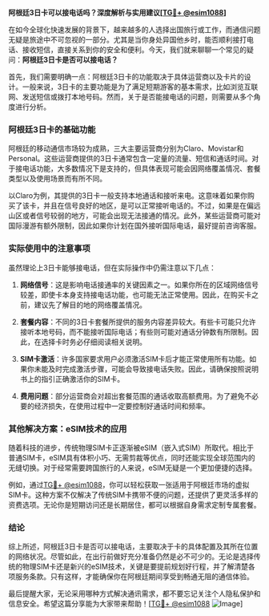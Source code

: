 **阿根廷3日卡可以接电话吗？深度解析与实用建议[[TG💪+ @esim1088](https://t.me/s/esim1088)]**

在如今全球化快速发展的背景下，越来越多的人选择出国旅行或工作，而通信问题无疑是旅途中不可忽视的一部分。尤其是当你身处异国他乡时，能否顺利接打电话、接收短信，直接关系到你的安全和便利。今天，我们就来聊聊一个常见的疑问：**阿根廷3日卡是否可以接电话？**

首先，我们需要明确一点：阿根廷3日卡的功能取决于具体运营商以及卡片的设计。一般来说，3日卡的主要功能是为了满足短期游客的基本需求，比如浏览互联网、发送短信或拨打本地号码。然而，关于是否能接电话的问题，则需要从多个角度进行分析。

### 阿根廷3日卡的基础功能

阿根廷的移动通信市场较为成熟，三大主要运营商分别为Claro、Movistar和Personal。这些运营商提供的3日卡通常包含一定量的流量、短信和通话时间。对于接电话功能，大多数情况下是支持的，但具体表现可能会因网络覆盖情况、套餐类型以及使用场景而有所不同。

以Claro为例，其提供的3日卡一般支持本地通话和接听来电。这意味着如果你购买了该卡，并且在信号良好的地区，是可以正常接听电话的。不过，如果是在偏远山区或者信号较弱的地方，可能会出现无法接通的情况。此外，某些运营商可能对国际漫游有额外限制，因此如果你计划在国外接听国际电话，最好提前咨询客服。

### 实际使用中的注意事项

虽然理论上3日卡能够接电话，但在实际操作中仍需注意以下几点：

1. **网络信号**：这是影响电话接通率的关键因素之一。如果你所在的区域网络信号较差，即使卡本身支持接电话功能，也可能无法正常使用。因此，在购买卡之前，建议先了解目的地的网络覆盖情况。

2. **套餐内容**：不同的3日卡套餐所提供的服务内容差异较大。有些卡可能只允许接听本地号码，而不能接听国际电话；有些则可能对通话分钟数有所限制。因此，在选择卡时务必仔细阅读相关说明。

3. **SIM卡激活**：许多国家要求用户必须激活SIM卡后才能正常使用所有功能。如果你未能及时完成激活步骤，可能会导致接电话失败。因此，请确保按照说明书上的指引正确激活你的SIM卡。

4. **费用问题**：部分运营商会对超出套餐范围的通话收取高额费用。为了避免不必要的经济损失，在使用过程中一定要控制好通话时间和频率。

### 其他解决方案：eSIM技术的应用

随着科技的进步，传统物理SIM卡正逐渐被eSIM（嵌入式SIM）所取代。相比于普通SIM卡，eSIM具有体积小巧、无需剪裁等优点，同时还能实现全球范围内的无缝切换。对于经常需要跨国旅行的人来说，eSIM无疑是一个更加便捷的选择。

例如，通过[TG💪+ @esim1088](https://t.me/s/esim1088)，你可以轻松获取一张适用于阿根廷市场的虚拟SIM卡。这种方案不仅解决了传统SIM卡携带不便的问题，还提供了更灵活多样的资费选项。无论你是短期访问还是长期居住，都可以根据自身需求定制专属套餐。

### 结论

综上所述，阿根廷3日卡是否可以接电话，主要取决于卡的具体配置及其所在位置的网络状况。尽管如此，在出行前做好充分准备仍然是必不可少的。无论是选择传统的物理SIM卡还是新兴的eSIM技术，关键是要提前规划好行程，并了解清楚各项服务条款。只有这样，才能确保你在阿根廷期间享受到畅通无阻的通信体验。

最后提醒大家，无论采用哪种方式解决通讯需求，都不要忘记关注个人隐私保护和信息安全。希望这篇分享能为大家带来帮助！[[TG💪+ @esim1088](https://t.me/s/esim1088) ![Image](https://i.postimg.cc/4NQfJmqS/Snipaste-2025-05-13-00-14-12.png)]